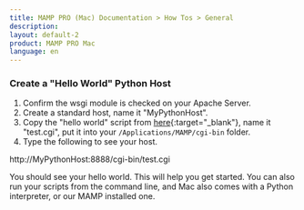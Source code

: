 ```yaml
---
title: MAMP PRO (Mac) Documentation > How Tos > General
description: 
layout: default-2
product: MAMP PRO Mac
language: en
---
```


### Create a "Hello World" Python Host

1. Confirm the wsgi module is checked on your Apache Server. 
2. Create a standard host, name it "MyPythonHost".
3. Copy the "hello world" script from [here](https://docs.python.org/2.7/howto/webservers.html){:target="_blank"}, name it "test.cgi", put it into your  `/Applications/MAMP/cgi-bin` folder.
4. Type the following to see your host. 

http://MyPythonHost:8888/cgi-bin/test.cgi

You should see your hello world. This will help you get started. You can also run your scripts from the command line, and Mac also comes with a Python interpreter, or our MAMP installed one.
